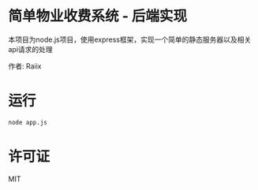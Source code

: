 # 简单物业收费系统 - 后端实现
本项目为node.js项目，使用express框架，实现一个简单的静态服务器以及相关api请求的处理

作者: Raiix

# 运行
```bash
node app.js
```

# 许可证
MIT